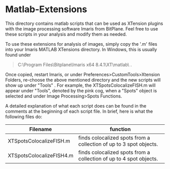# Matlab-Extensions

This directory contains matlab scripts that can be used as XTension plugins with the image processing software Imaris from BitPlane. Feel free to use these scripts in your analysis and modify them as needed.

To use these extensions for analysis of images, simply copy the '.m' files into your Imaris MATLAB XTensions directory. In Windows, this is usually found under 

> C:\Program Files\Bitplane\Imaris x64 8.4.1\XT\matlab\ . 

Once copied, restart Imaris, or under Preferences>CustomTools>Xtension Folders, re-choose the above mentioned directory and the new scripts will show up under "Tools" . For example, the XTSpotsColocalizeFISH.m will appear under "Tools", denoted by the pink cog, when a "Spots" object is selected and under Image Processing>Spots Functions.

A detailed explanation of what each script does can be found in the comments at the beginning of each script file. In brief, here is what the following files do:

Filename | function
---------|---------
XTSpotsColocalizeFISH.m | finds colocalized spots from a collection of up to 3 spot objects.
XTSpotsColocalizeFISH4.m | finds colocalized spots from a collection of up to 4 spot objects.
